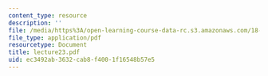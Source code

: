 ```yaml
---
content_type: resource
description: ''
file: /media/https%3A/open-learning-course-data-rc.s3.amazonaws.com/18-366-random-walks-and-diffusion-fall-2006/ec3492ab3632cab8f4001f16548b57e5_lecture23.pdf
file_type: application/pdf
resourcetype: Document
title: lecture23.pdf
uid: ec3492ab-3632-cab8-f400-1f16548b57e5
---
```

